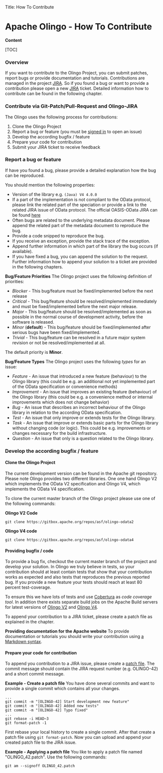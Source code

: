 Title: How To Contribute

# Apache Olingo - How To Contribute

**Content**

[TOC]

### Overview

If you want to contribute to the Olingo Project, you can submit patches, report bugs or provide documentation and tutorials. Contributions are managed in the project [JIRA](https://issues.apache.org/jira/browse/OLINGO). So if you found a bug or want to provide a contribution please open a new [JIRA](https://issues.apache.org/jira/browse/OLINGO) ticket. Detailed information how to contribute can be found in the following chapter.

### Contribute via Git-Patch/Pull-Request and Olingo-JIRA

The Olingo uses the following process for contributions:

 1. Clone the Olingo Project
 2. Report a bug or feature (you must be [signed in](https://issues.apache.org/jira/login.jsp) to open an issue)
 3. Develop the according bugfix / feature
 4. Prepare your code for contribution
 5. Submit your JIRA ticket to receive feedback

### Report a bug or feature
If have you found a bug, please provide a detailed explanation how the bug can be reproduced.

You should mention the following properties:

  - Version of the library e.g. `(Java) V4 4.0.0`
  - If a part of the implementation is not compliant to the OData protocol, please link the related part of the speciation or provide a link to the related JIRA issue of OData protocol. The official OASIS-OData JIRA can be found [here](https://issues.oasis-open.org/browse/ODATA/)
  - Often bugs are related to the underlying metadata document. Please append the related part of the metadata document to reproduce the bug.
  - Provide a code snipped to reproduce the bug.
  - If you receive an exception, provide the stack trace of the exception.
  - Append further information in which part of the library the bug occurs (if available).
  - If you have fixed a bug, you can append the solution to the request. Further information how to append your solution to a ticket are provided in the following chapters.

**Bug/Feature Priorities**
The Olingo project uses the following definition of priorities:

  - *Blocker* - This bug/feature must be fixed/implemented before the next release
  - *Critical* - This bug/feature should be resolved/implemented immediately and must be fixed/implemented before the next major release.
  - *Major* - This bug/feature should be resolved/implemented as soon as possible in the normal course of development activity, before the software is released.
  - *Minor* (**default**) - This bug/feature should be fixed/implemented after serious bugs have been fixed/implemented.
  - *Trivial* - This bug/feature can be resolved in a future major system revision or not be resolved/implemented at all.

The default priority is **Minor**.

**Bug/Feature Types**
The Olingo project uses the following *types* for an issue:

  - *Feature* - An issue that introduced a new feature (behaviour) to the Olingo library (this could be e.g. an additional not yet implemented part of the OData specification or convenience methods)
  - *Improvement* - An issue that improves an existing feature (behaviour) of the Olingo library (this could be e.g. a convenience method or internal improvements which does not change behavior)
  - *Bug* - An issue that describes an incorrect behaviour of the Olingo library in relation to the according OData specification.
  - *Test* - An issue that only improve or extends tests for the  Olingo library.
  - *Task* - An issue that improve or extends basic parts for the Olingo library without changing code (or logic). This could be e.g. improvements or changes necessary for the build infrastructure.
  - *Question* - An issue that only is a question related to the Olingo library.


### Develop the according bugfix / feature

#### Clone the Olingo Project
The current development version can be found in the Apache git repository.
Please note Olingo provides two different libraries. One one hand Olingo V2 which implements the OData V2 specification and Olingo V4, which implements the OData V4 specification.

To clone the current master branch of the Olingo project please use one of the following commands:

**Olingo V2 Code**

    git clone https://gitbox.apache.org/repos/asf/olingo-odata2

**Olingo V4 code**

    git clone https://gitbox.apache.org/repos/asf/olingo-odata4


#### Providing bugfix / code
To provide a bug fix, checkout the current master branch of the project and develop your solution. In Olingo we truly believe in tests, so your contribution should at least contain tests that show that your contribution works as expected and also tests that reproduces the previous reported bug. If you provide a new feature your tests should reach at least 80 percent test-coverage.

To ensure this we have lots of tests and use [Cobertura](https://cobertura.github.io/cobertura/) as *code coverage tool*. In addition there exists separate build jobs on the Apache Build servers for latest versions of [Olingo V2](https://builds.apache.org/job/olingo-odata2-cobertura/) and [Olingo V4](https://builds.apache.org/job/olingo-odata4-cobertura/).

To append your contribution to a JIRA ticket, please create a patch file as explained in the chapter.

**Providing documentation for the Apache website**
To provide documentation or tutorials you should write your contribution using [a Markdown syntax](www.apache.org/dev/cmsref#markdown).


#### Prepare your code for contribution

To append you contribution to a JIRA issue, please create a [patch file](https://git-scm.com/docs/git-format-patch). The commit message should contain the JIRA request number (e.g.  OLINGO-42) and a short commit message.

**Example - Create a patch file**
You have done several commits and want to provide a single commit which contains all your changes.

	...
	git commit -m "[OLINGO-42] Start development new feature"
    git commit -m "[OLINGO-42] Added new tests"
	git commit -m "[OLINGO-42] Typo fixed"
	...
	git rebase -i HEAD~3
	git format-patch -1

First rebase your local history to create a single commit. After that create a patch file using `git format-patch`. Now you can upload and append your created patch file to the JIRA issue.

**Example - Applying a patch file**
You like to apply a patch file named "OLINGO_42.patch". Use the following commands:

    git am --signoff OLINGO_42.patch

